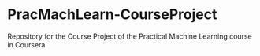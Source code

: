 PracMachLearn-CourseProject
===========================

Repository for the Course Project of the Practical Machine Learning course in Coursera